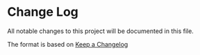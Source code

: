 # Change Log

All notable changes to this project will be documented in this file.

The format is based on [Keep a Changelog](http://keepachangelog.com/en/1.0.0/)

